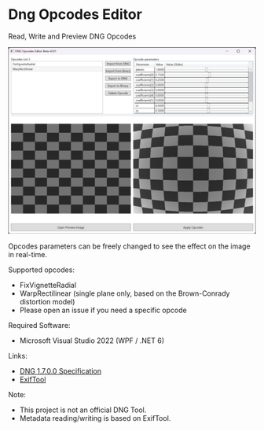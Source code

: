 # Dng Opcodes Editor

Read, Write and Preview DNG Opcodes

![alt text](docs/screenshoot.png)

Opcodes parameters can be freely changed to see the effect on the image in real-time.

Supported opcodes:

- FixVignetteRadial
- WarpRectilinear (single plane only, based on the Brown-Conrady distortion model)
- Please open an issue if you need a specific opcode

Required Software:

- Microsoft Visual Studio 2022 (WPF / .NET 6)

Links:

- [DNG 1.7.0.0 Specification](https://helpx.adobe.com/camera-raw/digital-negative.html)
- [ExifTool](https://exiftool.org)

Note:

- This project is not an official DNG Tool.
- Metadata reading/writing is based on ExifTool.